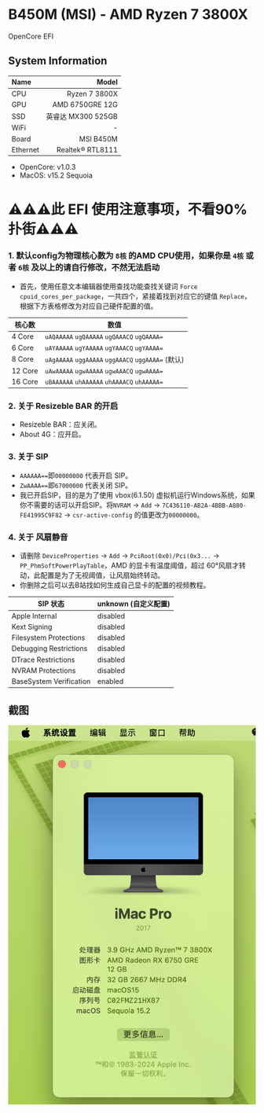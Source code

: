 # B450M (MSI) - AMD Ryzen 7 3800X
OpenCore EFI
## System Information

| Name     |                     Model |
| :------- | ------------------------: |
| CPU      |             Ryzen 7 3800X |
| GPU      |               AMD 6750GRE 12G|
| SSD      | 英睿达 MX300 525GB |
| WiFi     |  - |
| Board    |            MSI B450M |
| Ethernet |      Realtek® RTL8111 |

- OpenCore: v1.0.3
- MacOS: v15.2 Sequoia

# ⚠️⚠️⚠️此 EFI 使用注意事项，不看90%扑街⚠️⚠️⚠️

### **1.** 默认config为物理核心数为 `8核` 的AMD CPU使用，如果你是 `4核` 或者 `6核` 及以上的请自行修改，不然无法启动
- 首先，使用任意文本编辑器使用查找功能查找关键词 `Force cpuid_cores_per_package`，一共四个，紧接着找到对应它的键值 `Replace`，根据下方表格修改为对应自己硬件配置的值。

| 核心数 | 数值|
|-|-|
|   4 Core  | `uAQAAAAA` `ugQAAAAA` `ugQAAACQ` `ugQAAAA=`|
|   6 Core  | `uAYAAAAA` `ugYAAAAA` `ugYAAACQ` `ugYAAAA=`|
|   8 Core  | `uAgAAAAA` `uggAAAAA` `uggAAACQ` `uggAAAA=` (默认)|
|   12 Core | `uAwAAAAA` `ugwAAAAA` `ugwAAACQ` `ugwAAAA=`|
|   16 Core | `uBAAAAAA` `uhAAAAAA` `uhAAAACQ` `uhAAAAA=`|

### **2.** 关于 Resizeble BAR 的开启
- Resizeble BAR：应关闭。
- About 4G：应开启。

### **3.** 关于 SIP
- `AAAAAA==`即`00000000` 代表开启 SIP。
- `ZwAAAA==`即`67000000` 代表关闭 SIP。
- 我已开启SIP，目的是为了使用 vbox(6.1.50) 虚拟机运行Windows系统，如果你不需要的话可以开启SIP。将`NVRAM` -> `Add` -> `7C436110-AB2A-4BBB-A880-FE41995C9F82` -> `csr-active-config` 的值更改为`00000000`。

### **4.** 关于 风扇静音
- 请删除 `DeviceProperties` -> `Add` -> `PciRoot(0x0)/Pci(0x3...` -> `PP_PhmSoftPowerPlayTable`，AMD 的显卡有温度阈值，超过 60°风扇才转动，此配置是为了无视阈值，让风扇始终转动。
- 你删除之后可以去B站找如何生成自己显卡的配置的视频教程。

|SIP 状态|unknown (自定义配置)|
|-|-|
|Apple Internal| disabled |
|Kext Signing| disabled |
|Filesystem Protections| disabled |
|Debugging Restrictions| disabled |
|DTrace Restrictions| disabled |
|NVRAM Protections| disabled |
|BaseSystem Verification| enabled |

## 截图
![关于](./screenshot.png)
